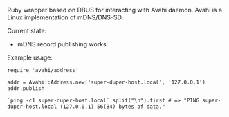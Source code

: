 Ruby wrapper based on DBUS for interacting with Avahi daemon. Avahi is a
Linux implementation of mDNS/DNS-SD.

Current state:

- mDNS record publishing works

Example usage:

	require 'avahi/address'

	addr = Avahi::Address.new('super-duper-host.local', '127.0.0.1')
	addr.publish

	`ping -c1 super-duper-host.local`.split("\n").first # => "PING super-duper-host.local (127.0.0.1) 56(84) bytes of data."
